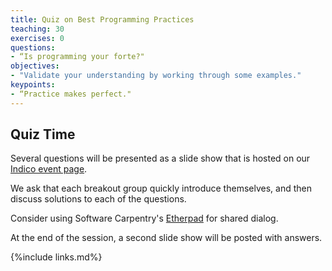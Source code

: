 ```yaml
---
title: Quiz on Best Programming Practices
teaching: 30
exercises: 0
questions:
- “Is programming your forte?"
objectives:
- "Validate your understanding by working through some examples."
keypoints:
- “Practice makes perfect."
---
```


## Quiz Time

Several questions will be presented as a slide show that is hosted on our [Indico event page][indico-event-page].

We ask that each breakout group quickly introduce themselves, and then discuss solutions to each of the questions.

Consider using Software Carpentry's [Etherpad][sc-etherpad] for shared dialog. 

At the end of the session, a second slide show will be posted with answers.

[indico-event-page]: https://indico.fnal.gov/event/48756/timetable/#20210514
[sc-etherpad]: https://pad.carpentries.org/ 


{%include links.md%} 

